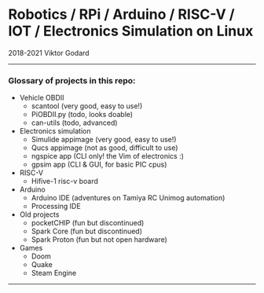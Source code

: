 # Robotics / RPi / Arduino / RISC-V / IOT / Electronics Simulation on Linux

2018-2021 Viktor Godard

---

### Glossary of projects in this repo:

- Vehicle OBDII
    - scantool       (very good, easy to use!)
    - PiOBDII.py     (todo, looks doable)
    - can-utils      (todo, advanced)
- Electronics simulation
    - Simulide appimage  (very good, easy to use!)
    - Qucs     appimage  (not as good, difficult to use)
    - ngspice  app       (CLI only! the Vim of electronics :)
    - gpsim    app       (CLI & GUI, for basic PIC cpus)
- RISC-V
    - Hifive-1 risc-v board
- Arduino
    - Arduino IDE       (adventures on Tamiya RC Unimog automation)
    - Processing IDE
- Old projects
    - pocketCHIP   (fun but discontinued)
    - Spark Core   (fun but discontinued)
    - Spark Proton (fun but not open hardware)
- Games
    - Doom
    - Quake
    - Steam Engine

---
